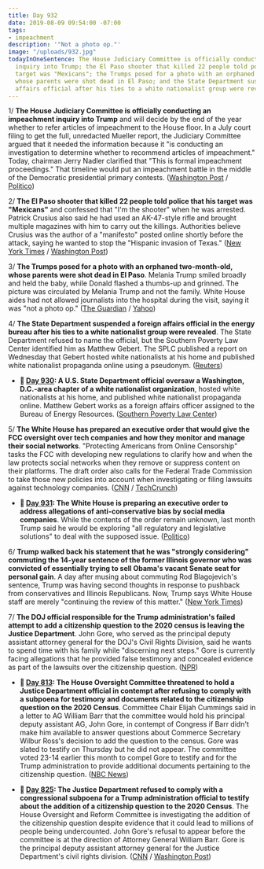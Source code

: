 ```yaml
---
title: Day 932
date: 2019-08-09 09:54:00 -07:00
tags:
- impeachment
description: '"Not a photo op."'
image: "/uploads/932.jpg"
todayInOneSentence: The House Judiciary Committee is officially conducting an impeachment
  inquiry into Trump; the El Paso shooter that killed 22 people told police that his
  target was "Mexicans"; the Trumps posed for a photo with an orphaned two-month-old,
  whose parents were shot dead in El Paso; and the State Department suspended a foreign
  affairs official after his ties to a white nationalist group were revealed.
---
```


1/ **The House Judiciary Committee is officially conducting an impeachment inquiry into Trump** and will decide by the end of the year whether to refer articles of impeachment to the House floor. In a July court filing to get the full, unredacted Mueller report, the Judiciary Committee argued that it needed the information because it "is conducting an investigation to determine whether to recommend articles of impeachment." Today, chairman Jerry Nadler clarified that "This is formal impeachment proceedings." That timeline would put an impeachment battle in the middle of the Democratic presidential primary contests. ([Washington Post](https://www.washingtonpost.com/politics/2019/08/09/impeachment-inquiry-trump-has-feared-is-here/) / [Politico](https://www.politico.com/story/2019/08/08/nadler-this-is-formal-impeachment-proceedings-1454360))

2/ **The El Paso shooter that killed 22 people told police that his target was "Mexicans"** and confessed that "I'm the shooter" when he was arrested. Patrick Crusius also said he had used an AK-47-style rifle and brought multiple magazines with him to carry out the killings. Authorities believe Crusius was the author of a "manifesto" posted online shortly before the attack, saying he wanted to stop the "Hispanic invasion of Texas." ([New York Times](https://www.nytimes.com/2019/08/09/us/el-paso-suspect-confession.html) / [Washington Post](https://www.washingtonpost.com/national/el-paso-suspect-said-he-was-targeting-mexicans-told-officers-he-was-the-shooter-police-say/2019/08/09/ab235e18-bac9-11e9-b3b4-2bb69e8c4e39_story.html))

3/ **The Trumps posed for a photo with an orphaned two-month-old, whose parents were shot dead in El Paso**. Melania Trump smiled broadly and held the baby, while Donald flashed a thumbs-up and grinned. The picture was circulated by Melania Trump and not the family. White House aides had not allowed journalists into the hospital during the visit, saying it was "not a photo op." ([The Guardian](https://www.theguardian.com/us-news/2019/aug/09/trump-el-paso-melania-orphan-baby-thumbs-up) / [Yahoo](https://www.yahoo.com/entertainment/president-trump-melania-trump-photo-orphaned-baby-texas-143334266.html))

4/ **The State Department suspended a foreign affairs official in the energy bureau after his ties to a white nationalist group were revealed**. The State Department refused to name the official, but the Southern Poverty Law Center identified him as Matthew Gebert. The SPLC published a report on Wednesday that Gebert hosted white nationalists at his home and published white nationalist propaganda online using a pseudonym. ([Reuters](https://www.reuters.com/article/us-usa-race-state-dept-idUSKCN1UZ01E))

* **📌 [Day 930](https://whatthefuckjusthappenedtoday.com/2019/08/07/day-930/#5-a-u-s-state-department-official-ov): A U.S. State Department official oversaw a Washington, D.C.-area chapter of a white nationalist organization**, hosted white nationalists at his home, and published white nationalist propaganda online. Matthew Gebert works as a foreign affairs officer assigned to the Bureau of Energy Resources. ([Southern Poverty Law Center](https://www.splcenter.org/hatewatch/2019/08/07/us-state-department-official-involved-white-nationalist-movement-hatewatch-determines))

5/ **The White House has prepared an executive order that would give the FCC oversight over tech companies and how they monitor and manage their social networks**. "Protecting Americans from Online Censorship" tasks the FCC with developing new regulations to clarify how and when the law protects social networks when they remove or suppress content on their platforms. The draft order also calls for the Federal Trade Commission to take those new policies into account when investigating or filing lawsuits against technology companies. ([CNN](https://www.cnn.com/2019/08/09/tech/white-house-social-media-executive-order-fcc-ftc/index.html) / [TechCrunch](https://techcrunch.com/2019/08/09/reports-say-white-house-has-drafted-an-order-putting-the-fcc-in-charge-of-monitoring-social-media/))

* **📌 [Day 931](https://whatthefuckjusthappenedtoday.com/2019/08/08/day-931/#the-white-house-is-preparing-an-exec): The White House is preparing an executive order to address allegations of anti-conservative bias by social media companies**. While the contents of the order remain unknown, last month Trump said he would be exploring "all regulatory and legislative solutions" to deal with the supposed issue. ([Politico](https://www.politico.com/story/2019/08/07/white-house-tech-censorship-1639051))

6/ **Trump walked back his statement that he was "strongly considering" commuting the 14-year sentence of the former Illinois governor who was convicted of essentially trying to sell Obama's vacant Senate seat for personal gain**. A day after musing about commuting Rod Blagojevich's sentence, Trump was having second thoughts in response to pushback from conservatives and Illinois Republicans. Now, Trump says White House staff are merely "continuing the review of this matter." ([New York Times](https://www.nytimes.com/2019/08/08/us/politics/trump-blagojevich.html))

7/ **The DOJ official responsible for the Trump administration's failed attempt to add a citizenship question to the 2020 census is leaving the Justice Department**. John Gore, who served as the principal deputy assistant attorney general for the DOJ's Civil Rights Division, said he wants to spend time with his family while "discerning next steps." Gore is currently facing allegations that he provided false testimony and concealed evidence as part of the lawsuits over the citizenship question. ([NPR](https://www.npr.org/2019/08/08/749573662/doj-official-behind-failed-census-citizenship-question-to-leave-department))

* **📌 [Day 813](https://whatthefuckjusthappenedtoday.com/2019/04/12/day-813/): The House Oversight Committee threatened to hold a Justice Department official in contempt after refusing to comply with a subpoena for testimony and documents related to the citizenship question on the 2020 Census**. Committee Chair Elijah Cummings said in a letter to AG William Barr that the committee would hold his principal deputy assistant AG, John Gore, in contempt of Congress if Barr didn't make him available to answer questions about Commerce Secretary Wilbur Ross's decision to add the question to the census. Gore was slated to testify on Thursday but he did not appear. The committee voted 23-14 earlier this month to compel Gore to testify and for the Trump administration to provide additional documents pertaining to the citizenship question. ([NBC News](https://www.nbcnews.com/politics/politics-news/house-oversight-threatens-justice-department-official-contempt-bucking-subpoena-n993516))

* **📌 [Day 825](https://whatthefuckjusthappenedtoday.com/2019/04/24/day-825/#4-the-justice-department-refused-to): The Justice Department refused to comply with a congressional subpoena for a Trump administration official to testify about the addition of a citizenship question to the 2020 Census**. The House Oversight and Reform Committee is investigating the addition of the citizenship question despite evidence that it could lead to millions of people being undercounted. John Gore's refusal to appear before the committee is at the direction of Attorney General William Barr. Gore is the principal deputy assistant attorney general for the Justice Department's civil rights division. ([CNN](https://www.cnn.com/2019/04/24/politics/census-citizenship-question-justice-department-house-democrats/index.html) / [Washington Post](https://www.washingtonpost.com/powerpost/justice-department-refuses-to-comply-with-congressional-subpoena-for-testimony-on-citizenship-question-and-2020-census/2019/04/24/d132996a-66a6-11e9-a1b6-b29b90efa879_story.html))